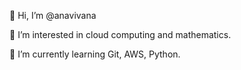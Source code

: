 👋 Hi, I’m @anavivana

👀 I’m interested in cloud computing and mathematics.

🌱 I’m currently learning Git, AWS, Python.
